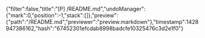 {"filter":false,"title":"[P] /README.md","undoManager":{"mark":0,"position":-1,"stack":[]},"preview":{"path":"/README.md","previewer":"preview.markdown"},"timestamp":1428947386162,"hash":"67452301efcdab8998badcfe10325476c3d2e1f0"}
